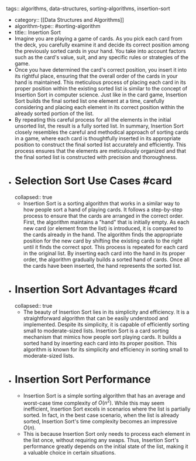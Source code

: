 tags:: algorithms, data-structures, sorting-algorithms, insertion-sort

- category:: [[Data Structures and Algorithms]]
- algorithm-type:: #sorting-algorithm
- title:: Insertion Sort
- Imagine you are playing a game of cards. As you pick each card from the deck, you carefully examine it and decide its correct position among the previously sorted cards in your hand. You take into account factors such as the card's value, suit, and any specific rules or strategies of the game.
- Once you have determined the card's correct position, you insert it into its rightful place, ensuring that the overall order of the cards in your hand is maintained. This meticulous process of placing each card in its proper position within the existing sorted list is similar to the concept of Insertion Sort in computer science. Just like in the card game, Insertion Sort builds the final sorted list one element at a time, carefully considering and placing each element in its correct position within the already sorted portion of the list.
- By repeating this careful process for all the elements in the initial unsorted list, the result is a fully sorted list. In summary, Insertion Sort closely resembles the careful and methodical approach of sorting cards in a game, where each card is thoughtfully inserted in its appropriate position to construct the final sorted list accurately and efficiently. This process ensures that the elements are meticulously organized and that the final sorted list is constructed with precision and thoroughness.
- # Selection Sort Use Cases #card
  collapsed:: true
	- Insertion Sort is a sorting algorithm that works in a similar way to how people sort a hand of playing cards. It follows a step-by-step process to ensure that the cards are arranged in the correct order. First, the algorithm maintains a "hand" that is initially empty. As each new card (or element from the list) is introduced, it is compared to the cards already in the hand. The algorithm finds the appropriate position for the new card by shifting the existing cards to the right until it finds the correct spot. This process is repeated for each card in the original list. By inserting each card into the hand in its proper order, the algorithm gradually builds a sorted hand of cards. Once all the cards have been inserted, the hand represents the sorted list.
- # Insertion Sort Advantages #card
  collapsed:: true
	- The beauty of Insertion Sort lies in its simplicity and efficiency. It is a straightforward algorithm that can be easily understood and implemented. Despite its simplicity, it is capable of efficiently sorting small to moderate-sized lists. Insertion Sort is a card sorting mechanism that mimics how people sort playing cards. It builds a sorted hand by inserting each card into its proper position. This algorithm is known for its simplicity and efficiency in sorting small to moderate-sized lists.
- # Insertion Sort Performance
	- Insertion Sort is a simple sorting algorithm that has an average and worst-case time complexity of $O(n^2)$. While this may seem inefficient, Insertion Sort excels in scenarios where the list is partially sorted. In fact, in the best case scenario, when the list is already sorted, Insertion Sort's time complexity becomes an impressive $O(n)$.
	- This is because Insertion Sort only needs to process each element in the list once, without requiring any swaps. Thus, Insertion Sort's performance greatly depends on the initial state of the list, making it a valuable choice in certain situations.